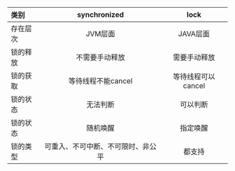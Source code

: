 | 类别 | synchronized | lock |
| :-----| :----: | :----: |
| 存在层次 | JVM层面 | JAVA层面 |
| 锁的释放 | 不需要手动释放 | 需要手动释放 |
| 锁的获取 | 等待线程不能cancel | 等待线程可以cancel |
| 锁的状态 | 无法判断 | 可以判断 |
| 锁的状态 | 随机唤醒 | 指定唤醒 |
| 锁的类型 | 可重入、不可中断、不可限时、非公平 | 都支持 |